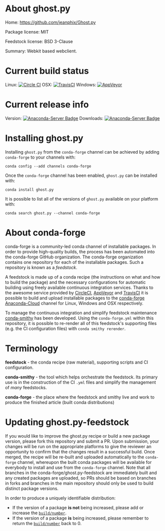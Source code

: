 About ghost.py
==============

Home: https://github.com/jeanphix/Ghost.py

Package license: MIT

Feedstock license: BSD 3-Clause

Summary: Webkit based webclient.



Current build status
====================

Linux: [![Circle CI](https://circleci.com/gh/conda-forge/ghost.py-feedstock.svg?style=shield)](https://circleci.com/gh/conda-forge/ghost.py-feedstock)
OSX: [![TravisCI](https://travis-ci.org/conda-forge/ghost.py-feedstock.svg?branch=master)](https://travis-ci.org/conda-forge/ghost.py-feedstock)
Windows: [![AppVeyor](https://ci.appveyor.com/api/projects/status/github/conda-forge/ghost.py-feedstock?svg=True)](https://ci.appveyor.com/project/conda-forge/ghost-py-feedstock/branch/master)

Current release info
====================
Version: [![Anaconda-Server Badge](https://anaconda.org/conda-forge/ghost.py/badges/version.svg)](https://anaconda.org/conda-forge/ghost.py)
Downloads: [![Anaconda-Server Badge](https://anaconda.org/conda-forge/ghost.py/badges/downloads.svg)](https://anaconda.org/conda-forge/ghost.py)

Installing ghost.py
===================

Installing `ghost.py` from the `conda-forge` channel can be achieved by adding `conda-forge` to your channels with:

```
conda config --add channels conda-forge
```

Once the `conda-forge` channel has been enabled, `ghost.py` can be installed with:

```
conda install ghost.py
```

It is possible to list all of the versions of `ghost.py` available on your platform with:

```
conda search ghost.py --channel conda-forge
```


About conda-forge
=================

conda-forge is a community-led conda channel of installable packages.
In order to provide high-quality builds, the process has been automated into the
conda-forge GitHub organization. The conda-forge organization contains one repository
for each of the installable packages. Such a repository is known as a *feedstock*.

A feedstock is made up of a conda recipe (the instructions on what and how to build
the package) and the necessary configurations for automatic building using freely
available continuous integration services. Thanks to the awesome service provided by
[CircleCI](https://circleci.com/), [AppVeyor](http://www.appveyor.com/)
and [TravisCI](https://travis-ci.org/) it is possible to build and upload installable
packages to the [conda-forge](https://anaconda.org/conda-forge)
[Anaconda-Cloud](http://docs.anaconda.org/) channel for Linux, Windows and OSX respectively.

To manage the continuous integration and simplify feedstock maintenance
[conda-smithy](http://github.com/conda-forge/conda-smithy) has been developed.
Using the ``conda-forge.yml`` within this repository, it is possible to re-render all of
this feedstock's supporting files (e.g. the CI configuration files) with ``conda smithy rerender``.


Terminology
===========

**feedstock** - the conda recipe (raw material), supporting scripts and CI configuration.

**conda-smithy** - the tool which helps orchestrate the feedstock.
                   Its primary use is in the construction of the CI ``.yml`` files
                   and simplify the management of *many* feedstocks.

**conda-forge** - the place where the feedstock and smithy live and work to
                  produce the finished article (built conda distributions)


Updating ghost.py-feedstock
===========================

If you would like to improve the ghost.py recipe or build a new
package version, please fork this repository and submit a PR. Upon submission,
your changes will be run on the appropriate platforms to give the reviewer an
opportunity to confirm that the changes result in a successful build. Once
merged, the recipe will be re-built and uploaded automatically to the
`conda-forge` channel, whereupon the built conda packages will be available for
everybody to install and use from the `conda-forge` channel.
Note that all branches in the conda-forge/ghost.py-feedstock are
immediately built and any created packages are uploaded, so PRs should be based
on branches in forks and branches in the main repository should only be used to
build distinct package versions.

In order to produce a uniquely identifiable distribution:
 * If the version of a package **is not** being increased, please add or increase
   the [``build/number``](http://conda.pydata.org/docs/building/meta-yaml.html#build-number-and-string).
 * If the version of a package **is** being increased, please remember to return
   the [``build/number``](http://conda.pydata.org/docs/building/meta-yaml.html#build-number-and-string)
   back to 0.
